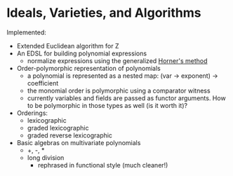 # Ideals, Varieties, and Algorithms

Implemented:
- Extended Euclidean algorithm for Z
- An EDSL for building polynomial expressions
  - normalize expressions using the generalized [Horner's method](https://en.wikipedia.org/wiki/Horner's_method)
- Order-polymorphic representation of polynomials
  - a polynomial is represented as a nested map: (var -> exponent) -> coefficient
  - the monomial order is polymorphic using a comparator witness
  - currently variables and fields are passed as functor arguments. How to be polymorphic in those types as well (is it worth it)?
- Orderings:
  - lexicographic
  - graded lexicographic
  - graded reverse lexicographic
- Basic algebras on multivariate polynomials
  - +, -, *
  - long division
    - rephrased in functional style (much cleaner!)
